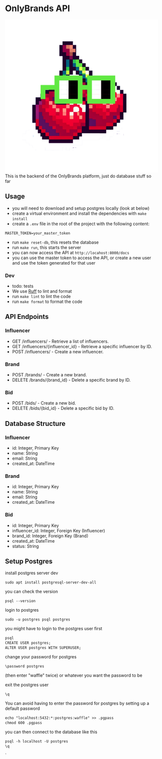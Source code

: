 # OnlyBrands API

![backend_logo](https://github.com/useonlybrands/onlybrands_api/blob/main/onlybrands_api.png?raw=true)
This is the backend of the OnlyBrands platform, just do database stuff so far

## Usage

- you will need to download and setup postgres locally (look at below)
- create a virtual environment and install the dependencies with `make install`
- create a `.env` file in the root of the project with the following content:
```plaintext
MASTER_TOKEN=your_master_token
```
- run `make reset-db`, this resets the database
- run `make run`, this starts the server
- you can now access the API at `http://locahost:8000/docs`
- you can use the master token to access the API, or create a new user and use the token generated for that user

### Dev

- todo: tests
- We use [Ruff](https://github.com/astral-sh/ruff) to lint and format
- run `make lint` to lint the code
- run `make format` to format the code

## API Endpoints

### Influencer

- GET /influencers/ - Retrieve a list of influencers.
- GET /influencers/{influencer_id} - Retrieve a specific influencer by ID.
- POST /influencers/ - Create a new influencer.

### Brand

- POST /brands/ - Create a new brand.
- DELETE /brands/{brand_id} - Delete a specific brand by ID.

### Bid

- POST /bids/ - Create a new bid.
- DELETE /bids/{bid_id} - Delete a specific bid by ID.

## Database Structure

### Influencer

- id: Integer, Primary Key
- name: String
- email: String
- created_at: DateTime

### Brand

- id: Integer, Primary Key
- name: String
- email: String
- created_at: DateTime

### Bid

- id: Integer, Primary Key
- influencer_id: Integer, Foreign Key (Influencer)
- brand_id: Integer, Foreign Key (Brand)
- created_at: DateTime
- status: String



## Setup Postgres
install postgres server dev
```
sudo apt install postgresql-server-dev-all
```
you can check the version
```
psql --version
```

login to postgres
```
sudo -u postgres psql postgres
```

you might have to login to the postgres user first
```
psql
CREATE USER postgres;
ALTER USER postgres WITH SUPERUSER;
```

change your password for postgres
```
\password postgres
```
(then enter "waffle" twice) or whatever you want the password to be

exit the postgres user
```
\q
```

You can avoid having to enter the password for postgres by setting up a default password
```
echo "localhost:5432:*:postgres:waffle" >> .pgpass
chmod 600 .pgpass
```

you can then connect to the database like this
```
psql -h localhost -U postgres
\q
```
`